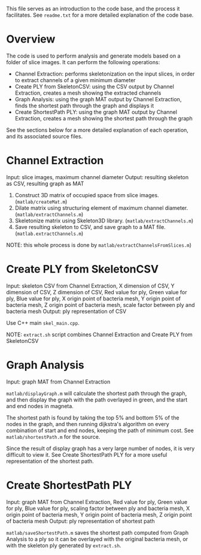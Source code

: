 This file serves as an introduction to the code base, and the process it facilitates.
See `readme.txt` for a more detailed explanation of the code base.

Overview
========
The code is used to perform analysis and generate models based on a folder of slice images. It can
perform the following operations:
- Channel Extraction: performs skeletonization on the input slices, in order to extract channels of a given minimum diameter
- Create PLY from SkeletonCSV: using the CSV output by Channel Extraction, creates a mesh showing the extracted channels
- Graph Analysis: using the graph MAT output by Channel Extraction, finds the shortest path through the graph and displays it
- Create ShortestPath PLY: using the graph MAT output by Channel Extraction, creates a mesh showing the shortest path through the graph

See the sections below for a more detailed explanation of each operation, and its associated source files.

Channel Extraction
==================
Input: slice images, maximum channel diameter
Output: resulting skeleton as CSV, resulting graph as MAT

1. Construct 3D matrix of occupied space from slice images. (`matlab/createMat.m`)
2. Dilate matrix using structuring element of maximum channel diameter. (`matlab/extractChannels.m`)
3. Skeletonize matrix using Skeleton3D library. (`matlab/extractChannels.m`)
4. Save resulting skeleton to CSV, and save graph to a MAT file. (`matlab.extractChannels.m`)

NOTE: this whole process is done by `matlab/extractChannelsFromSlices.m`)

Create PLY from SkeletonCSV
===========================
Input: skeleton CSV from Channel Extraction, X dimension of CSV, Y dimension of CSV, Z dimension of CSV,
       Red value for ply, Green value for ply, Blue value for ply,
       X origin point of bacteria mesh, Y origin point of bacteria mesh, Z origin point of bacteria mesh,
       scale factor between ply and bacteria mesh
Output: ply representation of CSV

Use C++ main `skel_main.cpp`.

NOTE: `extract.sh` script combines Channel Extraction and Create PLY from SkeletonCSV

Graph Analysis
==============
Input: graph MAT from Channel Extraction

`matlab/displayGraph.m` will calculate the shortest path through the graph,
and then display the graph with the path overlayed in green, and the start and end nodes in magneta.

The shortest path is found by taking the top 5% and bottom 5% of the nodes in the graph, and then
running dijkstra's algorithm on every combination of start and end nodes, keeping the path
of minimum cost. See `matlab/shortestPath.m` for the source.

Since the result of display graph has a very large number of nodes, it is very difficult to view it.
See Create ShortestPath PLY for a more useful representation of the shortest path.

Create ShortestPath PLY
=======================
Input: graph MAT from Channel Extraction,
       Red value for ply, Green value for ply, Blue value for ply,
       scaling factor between ply and bacteria mesh,
       X origin point of bacteria mesh, Y origin point of bacteria mesh, Z origin point of bacteria mesh
Output: ply representation of shortest path

`matlab/saveShortestPath.m` saves the shortest path computed from Graph Analysis to a ply so it can be overlayed
with the original bacteria mesh, or with the skeleton ply generated by `extract.sh`.
